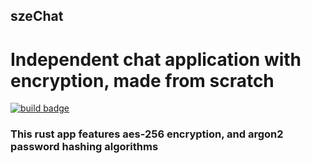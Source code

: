 ## szeChat

# Independent chat application with encryption, made from scratch

[![build badge](https://github.com/marci1175/szeChat/actions/workflows/rust.yml/badge.svg?branch=main)](https://github.com/marci1175/szeChat/actions/workflows/rust.yml)

### This rust app features aes-256 encryption, and argon2 password hashing algorithms
